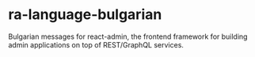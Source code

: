 # ra-language-bulgarian
Bulgarian messages for react-admin, the frontend framework for building admin applications on top of REST/GraphQL services. 
